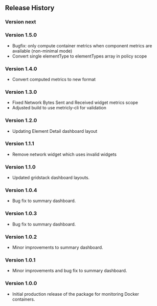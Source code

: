 ## Release History

### Version next

### Version 1.5.0
* Bugfix: only compute container metrics when component metrics are available (non-minimal mode)
* Convert single elementType to elementTypes array in policy scope

### Version 1.4.0

* Convert computed metrics to new format

### Version 1.3.0

* Fixed Network Bytes Sent and Received widget metrics scope
* Adjusted build to use metricly-cli for validation

### Version 1.2.0

* Updating Element Detail dashboard layout

### Version 1.1.1

* Remove network widget which uses invalid widgets

### Version 1.1.0

* Updated gridstack dashboard layouts.

### Version 1.0.4

* Bug fix to summary dashboard.

### Version 1.0.3

* Bug fix to summary dashboard.

### Version 1.0.2

* Minor improvements to summary dashboard.

### Version 1.0.1

* Minor improvements and bug fix to summary dashboard.

### Version 1.0.0

* Initial production release of the package for monitoring Docker containers.
